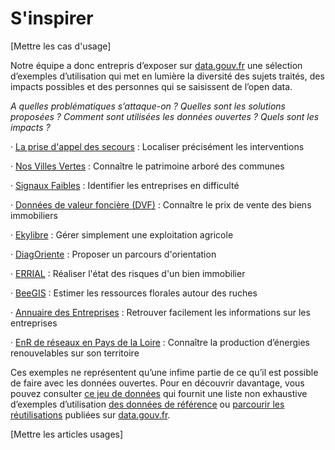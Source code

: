 # S'inspirer

\[Mettre les cas d'usage]

Notre équipe a donc entrepris d’exposer sur [data.gouv.fr](http://data.gouv.fr/) une sélection d’exemples d’utilisation qui met en lumière la diversité des sujets traités, des impacts possibles et des personnes qui se saisissent de l’open data.

_A quelles problématiques s’attaque-on ? Quelles sont les solutions proposées ? Comment sont utilisées les données ouvertes ? Quels sont les impacts ?_

·       [La prise d'appel des secours](https://www.data.gouv.fr/fr/pages/onboarding/prise\_appel\_secours/) : Localiser précisément les interventions

·       [Nos Villes Vertes](https://www.data.gouv.fr/fr/pages/onboarding/nos\_villes\_vertes/) : Connaître le patrimoine arboré des communes

·       [Signaux Faibles](https://www.data.gouv.fr/fr/pages/onboarding/signaux\_faibles/) : Identifier les entreprises en difficulté

·       [Données de valeur foncière (DVF)](https://www.data.gouv.fr/fr/pages/onboarding/dvf/) : Connaître le prix de vente des biens immobiliers

·       [Ekylibre](https://www.data.gouv.fr/fr/pages/onboarding/ekylibre/) : Gérer simplement une exploitation agricole

·       [DiagOriente](https://www.data.gouv.fr/fr/pages/onboarding/diagoriente/) : Proposer un parcours d'orientation

·       [ERRIAL](https://www.data.gouv.fr/fr/pages/onboarding/errial/) : Réaliser l'état des risques d'un bien immobilier

·       [BeeGIS](https://www.data.gouv.fr/fr/pages/onboarding/beegis/) : Estimer les ressources florales autour des ruches

·       [Annuaire des Entreprises](https://www.data.gouv.fr/fr/pages/onboarding/annuaire-des-entreprises/) : Retrouver facilement les informations sur les entreprises

·       [EnR de réseaux en Pays de la Loire](https://www.data.gouv.fr/fr/pages/onboarding/EnR\_PdlL/) : Connaître la production d’énergies renouvelables sur son territoire



Ces exemples ne représentent qu’une infime partie de ce qu’il est possible de faire avec les données ouvertes. Pour en découvrir davantage, vous pouvez consulter [ce jeu de données](https://www.data.gouv.fr/fr/datasets/exemples-dexploitation-des-donnees-de-reference-du-service-public-de-la-donnee-spd/) qui fournit une liste non exhaustive d’exemples d’utilisation [des données de référence](https://www.data.gouv.fr/fr/pages/spd/reference/) ou [parcourir les réutilisations](https://www.data.gouv.fr/fr/reuses/) publiées sur [data.gouv.fr](http://data.gouv.fr/).



\[Mettre les articles usages]

